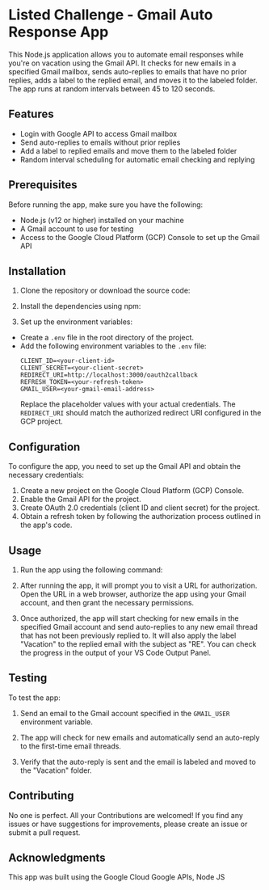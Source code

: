 # Listed Challenge - Gmail Auto Response App
This Node.js application allows you to automate email responses while you're on vacation using the Gmail API. It checks for new emails in a specified Gmail mailbox, sends auto-replies to emails that have no prior replies, adds a label to the replied email, and moves it to the labeled folder. The app runs at random intervals between 45 to 120 seconds.

## Features

- Login with Google API to access Gmail mailbox
- Send auto-replies to emails without prior replies
- Add a label to replied emails and move them to the labeled folder
- Random interval scheduling for automatic email checking and replying

## Prerequisites

Before running the app, make sure you have the following:

- Node.js (v12 or higher) installed on your machine
- A Gmail account to use for testing
- Access to the Google Cloud Platform (GCP) Console to set up the Gmail API

## Installation

1. Clone the repository or download the source code:

2. Install the dependencies using npm:


3. Set up the environment variables:
- Create a `.env` file in the root directory of the project.
- Add the following environment variables to the `.env` file:
  ```
  CLIENT_ID=<your-client-id>
  CLIENT_SECRET=<your-client-secret>
  REDIRECT_URI=http://localhost:3000/oauth2callback
  REFRESH_TOKEN=<your-refresh-token>
  GMAIL_USER=<your-gmail-email-address>
  ```
  Replace the placeholder values with your actual credentials. The `REDIRECT_URI` should match the authorized redirect URI configured in the GCP project.

## Configuration

To configure the app, you need to set up the Gmail API and obtain the necessary credentials:

1. Create a new project on the Google Cloud Platform (GCP) Console.
2. Enable the Gmail API for the project.
3. Create OAuth 2.0 credentials (client ID and client secret) for the project.
4. Obtain a refresh token by following the authorization process outlined in the app's code.

## Usage

1. Run the app using the following command:

2. After running the app, it will prompt you to visit a URL for authorization. Open the URL in a web browser, authorize the app using your Gmail account, and then grant the necessary permissions.

3. Once authorized, the app will start checking for new emails in the specified Gmail account and send auto-replies to any new email thread that has not been previously replied to. It will also apply the label "Vacation" to the replied email with the subject as "RE". You can check the progress in the output of your VS Code Output Panel. 

## Testing

To test the app:

1. Send an email to the Gmail account specified in the `GMAIL_USER` environment variable.

2. The app will check for new emails and automatically send an auto-reply to the first-time email threads.

3. Verify that the auto-reply is sent and the email is labeled and moved to the "Vacation" folder.

## Contributing

No one is perfect. All your Contributions are welcomed! If you find any issues or have suggestions for improvements, please create an issue or submit a pull request.


## Acknowledgments

This app was built using the Google Cloud Google APIs, Node JS

